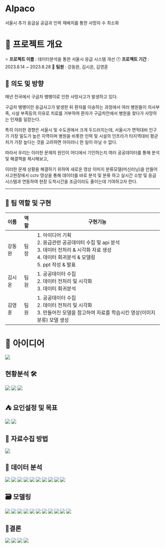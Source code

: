 # Alpaco
서울시 추가 응급실 공급과 인력 재배치를 통한 사망자 수 최소화


# 🌃 프로젝트 개요

:star: **프로젝트 이름** :   데이터분석을 통한 서울시 응급 시스템 개선
:clock1: **프로젝트 기간** : 2023.8.14 ~ 2023.8.28 
:department_store: **팀원** : 강동완, 김시온, 김영훈 

## 📘 의도 및 방향
매년 전국에서 구급차 뱅뱅이로 인한 사망사고가 발생하고 있다.

구급차 뱅뱅이란 응급사고가 발생한 뒤 환자를 이송하는 과정에서
여러 병원들이 의사부족, 시설 부족등의 이유로 치료를 거부하여
환자가 구급차안에서 병원을 찾다가 사망하는 인재를 일컫는다.

특히 이러한 경향은 서울시 및 수도권에서 크게 두드러지는데, 
서울시가 면적대비 인구가 가장 밀도가 높은 지역이며 병원을 비롯한
인력 및 시설의 인프라가 타지역대비 평균치가 가장 높다는 것을 고려하면
아이러니 한 일이 아닐 수 없다.

따라서 우리는 이러한 문제의 원인이 어디에서 기인하는지
여러 공공데이터를 통해 분석 및 해결책을 제시해보고,

이러한 문제 상황을 해결하기 위하여 새로운 영상 이미지 분류모델(머신러닝)을
만들어 사고현장에서 cctv 영상을 통해 데이터를 바로 분석 및 분류 하고
실시간 소방 및 응급시스템과 연동하여 현장 도착시간을 조금이라도 줄이는데 기여하고자 한다.



---------------------------------------------------------------------------------


## 🔨 팀 역할 및 구현

|이름|역할|구현기능|
|:------|:---|---|
|강동완|팀장|1. 아이디어 기획 <br> 2. 응급관련 공공데이터 수집 및 api 분석 <br> 3. 데이터 전처리 & 시각화 자료 생성 <br> 4. 데이터 회귀분석 & 모델링 <br> 5. ppt 작성 & 발표 |
|김시온|팀원|1. 공공데이터 수집 <br> 2. 데이터 전처리 및 시각화 <br> 3. 데이터 회귀분석  |
|김영훈|팀원|1. 공공데이터 수집 <br> 2. 데이터 전처리 및 시각화 <br> 3. 만들어진 모델을 참고하여 자료를 학습시킨 영상(이미지 분류) 모델 생성 |



# 🎇 아이디어 

<img src="./readme_img/idea.png">


## 현황분석 🛠
<img src="./readme_img/problem1.png">
<img src="./readme_img/problem2.png">
<img src="./readme_img/problem3.png">


## ⛺ 요인설정 및 목표 

<img src="./readme_img/factor.png">
<img src="./readme_img/goal.png">


## 📘 자료수집 방법 
<img src="./readme_img/source.png">


##  🌟 데이터 분석
<img src="./readme_img/analysis1.png">
<img src="./readme_img/analysis2.png">
<img src="./readme_img/analysis3.png">
<img src="./readme_img/analysis4.png">
<img src="./readme_img/analysis5.png">
<img src="./readme_img/analysis6.png">
<img src="./readme_img/analysis7.png">
<img src="./readme_img/analysis8.png">
<img src="./readme_img/analysis9.png">
<img src="./readme_img/analysis10.png">


## 🗃 모델링
<img src="./readme_img/modeling.png">
<img src="./readme_img/modeling2.png">
<img src="./readme_img/modeling3.png">
<img src="./readme_img/modeling4.png">
<img src="./readme_img/modeling5.png">
<img src="./readme_img/modeling6.png">
<img src="./readme_img/modeling7.png">
<img src="./readme_img/ObjectDetection.png">
<img src="./readme_img/ObjectDetection2.png">
<img src="./readme_img/ObjectDetection3.png">
<img src="./readme_img/ObjectDetection4.png">



## 🌃결론
<img src="./readme_img/conclusion.png">
<img src="./readme_img/conclusion2.png">
<img src="./readme_img/conclusion3.png">
<img src="./readme_img/conclusion4.png">
